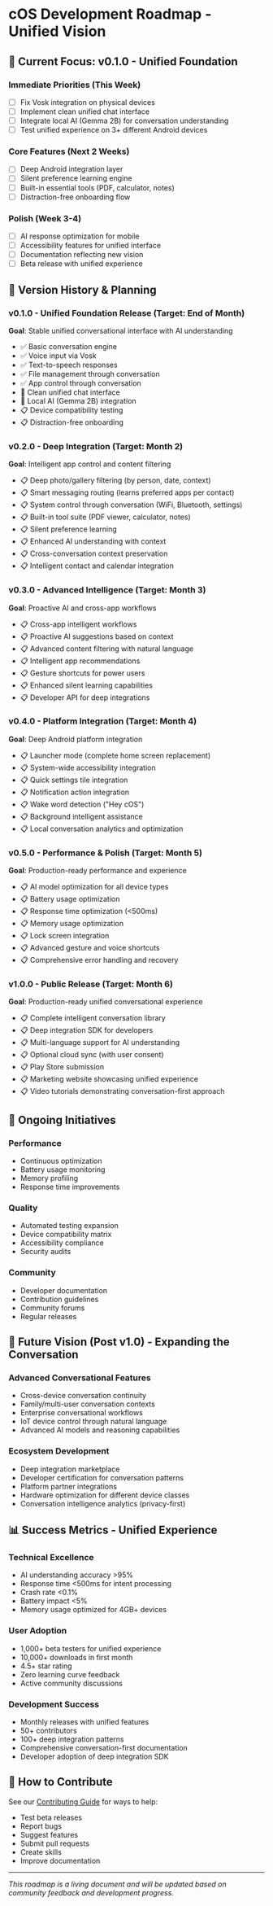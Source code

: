 # cOS Development Roadmap - Unified Vision

## 🎯 Current Focus: v0.1.0 - Unified Foundation

### Immediate Priorities (This Week)
- [ ] Fix Vosk integration on physical devices
- [ ] Implement clean unified chat interface
- [ ] Integrate local AI (Gemma 2B) for conversation understanding
- [ ] Test unified experience on 3+ different Android devices

### Core Features (Next 2 Weeks)
- [ ] Deep Android integration layer
- [ ] Silent preference learning engine
- [ ] Built-in essential tools (PDF, calculator, notes)
- [ ] Distraction-free onboarding flow

### Polish (Week 3-4)
- [ ] AI response optimization for mobile
- [ ] Accessibility features for unified interface
- [ ] Documentation reflecting new vision
- [ ] Beta release with unified experience

## 📅 Version History & Planning

### v0.1.0 - Unified Foundation Release (Target: End of Month)
**Goal**: Stable unified conversational interface with AI understanding

- ✅ Basic conversation engine
- ✅ Voice input via Vosk
- ✅ Text-to-speech responses
- ✅ File management through conversation
- ✅ App control through conversation
- 🔄 Clean unified chat interface
- 🔄 Local AI (Gemma 2B) integration
- 📋 Device compatibility testing
- 📋 Distraction-free onboarding

### v0.2.0 - Deep Integration (Target: Month 2)
**Goal**: Intelligent app control and content filtering

- 📋 Deep photo/gallery filtering (by person, date, context)
- 📋 Smart messaging routing (learns preferred apps per contact)
- 📋 System control through conversation (WiFi, Bluetooth, settings)
- 📋 Built-in tool suite (PDF viewer, calculator, notes)
- 📋 Silent preference learning
- 📋 Enhanced AI understanding with context
- 📋 Cross-conversation context preservation
- 📋 Intelligent contact and calendar integration

### v0.3.0 - Advanced Intelligence (Target: Month 3)
**Goal**: Proactive AI and cross-app workflows

- 📋 Cross-app intelligent workflows
- 📋 Proactive AI suggestions based on context
- 📋 Advanced content filtering with natural language
- 📋 Intelligent app recommendations
- 📋 Gesture shortcuts for power users
- 📋 Enhanced silent learning capabilities
- 📋 Developer API for deep integrations

### v0.4.0 - Platform Integration (Target: Month 4)
**Goal**: Deep Android platform integration

- 📋 Launcher mode (complete home screen replacement)
- 📋 System-wide accessibility integration
- 📋 Quick settings tile integration
- 📋 Notification action integration
- 📋 Wake word detection ("Hey cOS")
- 📋 Background intelligent assistance
- 📋 Local conversation analytics and optimization

### v0.5.0 - Performance & Polish (Target: Month 5)
**Goal**: Production-ready performance and experience

- 📋 AI model optimization for all device types
- 📋 Battery usage optimization
- 📋 Response time optimization (<500ms)
- 📋 Memory usage optimization
- 📋 Lock screen integration
- 📋 Advanced gesture and voice shortcuts
- 📋 Comprehensive error handling and recovery

### v1.0.0 - Public Release (Target: Month 6)
**Goal**: Production-ready unified conversational experience

- 📋 Complete intelligent conversation library
- 📋 Deep integration SDK for developers
- 📋 Multi-language support for AI understanding
- 📋 Optional cloud sync (with user consent)
- 📋 Play Store submission
- 📋 Marketing website showcasing unified experience
- 📋 Video tutorials demonstrating conversation-first approach

## 🔄 Ongoing Initiatives

### Performance
- Continuous optimization
- Battery usage monitoring
- Memory profiling
- Response time improvements

### Quality
- Automated testing expansion
- Device compatibility matrix
- Accessibility compliance
- Security audits

### Community
- Developer documentation
- Contribution guidelines
- Community forums
- Regular releases

## 🎪 Future Vision (Post v1.0) - Expanding the Conversation

### Advanced Conversational Features
- Cross-device conversation continuity
- Family/multi-user conversation contexts
- Enterprise conversational workflows
- IoT device control through natural language
- Advanced AI models and reasoning capabilities

### Ecosystem Development
- Deep integration marketplace
- Developer certification for conversation patterns
- Platform partner integrations
- Hardware optimization for different device classes
- Conversation intelligence analytics (privacy-first)

## 📊 Success Metrics - Unified Experience

### Technical Excellence
- AI understanding accuracy >95%
- Response time <500ms for intent processing
- Crash rate <0.1%
- Battery impact <5%
- Memory usage optimized for 4GB+ devices

### User Adoption
- 1,000+ beta testers for unified experience
- 10,000+ downloads in first month
- 4.5+ star rating
- Zero learning curve feedback
- Active community discussions

### Development Success
- Monthly releases with unified features
- 50+ contributors
- 100+ deep integration patterns
- Comprehensive conversation-first documentation
- Developer adoption of deep integration SDK

## 🤝 How to Contribute

See our [Contributing Guide](CONTRIBUTING.md) for ways to help:
- Test beta releases
- Report bugs
- Suggest features
- Submit pull requests
- Create skills
- Improve documentation

---

*This roadmap is a living document and will be updated based on community feedback and development progress.*
